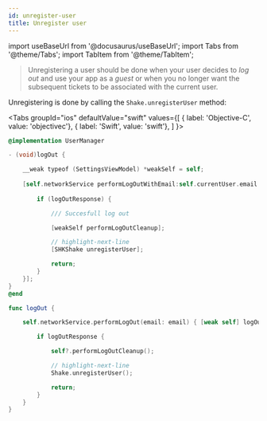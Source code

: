 ```yaml
---
id: unregister-user
title: Unregister user
---
```

import useBaseUrl from '@docusaurus/useBaseUrl';
import Tabs from '@theme/Tabs';
import TabItem from '@theme/TabItem';

> Unregistering a user should be done when your user decides to _log out_ and use your app as a _guest_ or when you no longer 
want the subsequent tickets to be associated with the current user.

Unregistering is done by calling the `Shake.unregisterUser` method:

<Tabs
  groupId="ios"
  defaultValue="swift"
  values={[
    { label: 'Objective-C', value: 'objectivec'},
    { label: 'Swift', value: 'swift'},
  ]
}>

<TabItem value="objectivec">

```objectivec title="UserManager.m"
@implementation UserManager

- (void)logOut {

    __weak typeof (SettingsViewModel) *weakSelf = self;
    
    [self.networkService performLogOutWithEmail:self.currentUser.email completion:^(LogOutResponse _Nullable logOutResponse, NSError * _Nullable error) {
    
        if (logOutResponse) {

            /// Succesfull log out

            [weakSelf performLogOutCleanup];

            // highlight-next-line
            [SHKShake unregisterUser];

            return;
        }
    }];
}
@end
```

</TabItem>

<TabItem value="swift">

```swift title="UserManager.swift"
func logOut {

    self.networkService.performLogOut(email: email) { [weak self] logOutResponse in

        if logOutResponse {

            self?.performLogOutCleanup();

            // highlight-next-line
            Shake.unregisterUser();

            return;
        }
    }
}
```

</TabItem>
</Tabs>

